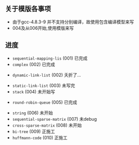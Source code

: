 ## 关于模版各事项
* 由于gcc-4.8.3-9 并不支持分别编译，故使用包含编译模型来写
* 004及从006开始,使用模版来写

## 进度
+ `sequential-mapping-lis` (001) 已完成
+ `complex` (002) 已完成
* `dynamic-link-list` (002) 夭折了...
- `static-link-list` (003) 未写完
- `stack` (004) 未开始写
+ `round-robin-queue` (005) 已完成
- `string` (006) 未开始
- `sequential-sparse-matrix` (007) 未debug
- `cross-sparse-matrix` (008) 未开始
- `bi-tree` (009) 正施工
- `huffmann-code` (010) 正施工


